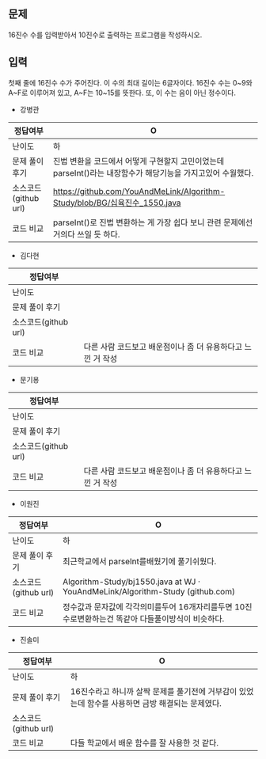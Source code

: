 ## 문제

16진수 수를 입력받아서 10진수로 출력하는 프로그램을 작성하시오.

## 입력

첫째 줄에 16진수 수가 주어진다. 이 수의 최대 길이는 6글자이다. 16진수 수는 0~9와 A~F로 이루어져 있고, A~F는 10~15를 뜻한다. 또, 이 수는 음이 아닌 정수이다.

- 강병관

| 정답여부 | O |
| --- | --- |
| 난이도 | 하 |
| 문제 풀이 후기 | 진법 변환을 코드에서 어떻게 구현할지 고민이었는데 parseInt()라는 내장함수가 해당기능을 가지고있어 수월했다. |
| 소스코드(github url) | https://github.com/YouAndMeLink/Algorithm-Study/blob/BG/십육진수_1550.java |
| 코드 비교 | parseInt()로 진법 변환하는 게 가장 쉽다 보니 관련 문제에선 거의다 쓰일 듯 하다. |
- 김다현

| 정답여부 |  |
| --- | --- |
| 난이도 |  |
| 문제 풀이 후기 |  |
| 소스코드(github url) |  |
| 코드 비교 | 다른 사람 코드보고 배운점이나 좀 더 유용하다고 느낀 거 작성 |
- 문기용

| 정답여부 |  |
| --- | --- |
| 난이도 |  |
| 문제 풀이 후기 |  |
| 소스코드(github url) |  |
| 코드 비교 | 다른 사람 코드보고 배운점이나 좀 더 유용하다고 느낀 거 작성 |
- 이원진

| 정답여부 | O |
| --- | --- |
| 난이도 | 하 |
| 문제 풀이 후기 | 최근학교에서 parseInt를배웠기에 풀기쉬웠다. |
| 소스코드(github url) | Algorithm-Study/bj1550.java at WJ · YouAndMeLink/Algorithm-Study (github.com) |
| 코드 비교 | 정수값과 문자값에 각각의미를두어 16개자리를두면 10진수로변환하는건 똑같아 다들풀이방식이 비슷하다. |
- 진솔미

| 정답여부 | O |
| --- | --- |
| 난이도 | 하 |
| 문제 풀이 후기 | 16진수라고 하니까 살짝 문제를 풀기전에 거부감이 있었는데 함수를 사용하면 금방 해결되는 문제였다. |
| 소스코드(github url) |  |
| 코드 비교 | 다들 학교에서 배운 함수를 잘 사용한 것 같다. |
